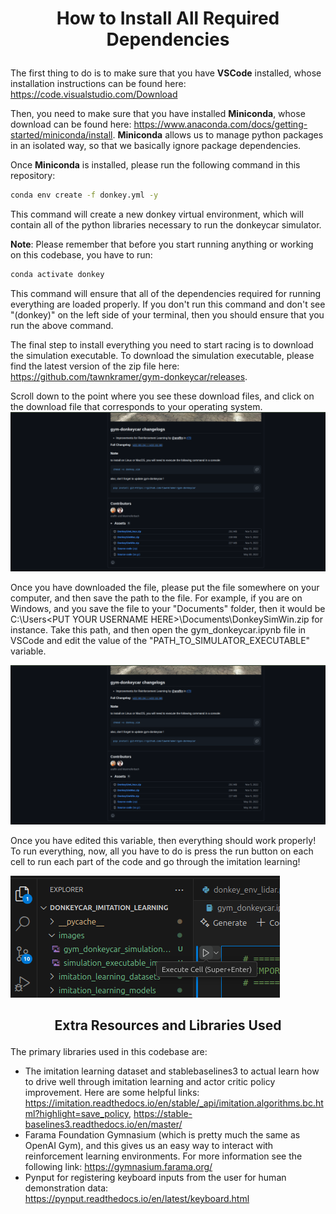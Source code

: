 # <p style="text-align: center;"> How to Install All Required Dependencies</p>

The first thing to do is to make sure that you have **VSCode** installed, whose installation instructions can be found here: https://code.visualstudio.com/Download 


Then, you need to make sure that you have installed **Miniconda**, whose download can be found here: https://www.anaconda.com/docs/getting-started/miniconda/install. **Miniconda** allows us to manage python packages in an isolated way, so that we basically ignore package dependencies. 

Once **Miniconda** is installed, please run the following command in this repository:


```sh
conda env create -f donkey.yml -y
```

This command will create a new donkey virtual environment, which will contain all of the python libraries necessary to run the donkeycar simulator.

**Note**: Please remember that before you start running anything or working on this codebase, you have to run:

```sh
conda activate donkey
```

This command will ensure that all of the dependencies required for running everything are loaded properly. If you don't run this command and don't see "(donkey)" on the left side of your terminal, then you should ensure that you run the above command.


The final step to install everything you need to start racing is to download the simulation executable. To download the simulation executable, please find the latest version of the zip file here: https://github.com/tawnkramer/gym-donkeycar/releases.

Scroll down to the point where you see these download files, and click on the download file that corresponds to your operating system.
![alt text](images/simulation_executable_image.png)


Once you have downloaded the file, please put the file somewhere on your computer, and then save the path to the file. For example, if you are on Windows, and you save the file to your "Documents" folder, then it would be C:\Users\<PUT YOUR USERNAME HERE>\Documents\DonkeySimWin.zip for instance. Take this path, and then open the gym_donkeycar.ipynb file in VSCode and edit the value of the "PATH_TO_SIMULATOR_EXECUTABLE" variable.

![alt text](images/simulation_executable_image.png)


Once you have edited this variable, then everything should work properly! To run everything, now, all you have to do is press the run button on each cell to run each part of the code and go through the imitation learning!

![alt text](images/run_button.png)



## <p style="text-align: center;"> Extra Resources and Libraries Used</p>

The primary libraries used in this codebase are:

- The imitation learning dataset and stablebaselines3 to actual learn how to drive well through imitation learning and actor critic policy improvement. Here are some helpful links: https://imitation.readthedocs.io/en/stable/_api/imitation.algorithms.bc.html?highlight=save_policy, https://stable-baselines3.readthedocs.io/en/master/
- Farama Foundation Gymnasium (which is pretty much the same as OpenAI Gym), and this gives us an easy way to interact with reinforcement learning environments. For more information see the following link: https://gymnasium.farama.org/ 
- Pynput for registering keyboard inputs from the user for human demonstration data: https://pynput.readthedocs.io/en/latest/keyboard.html
